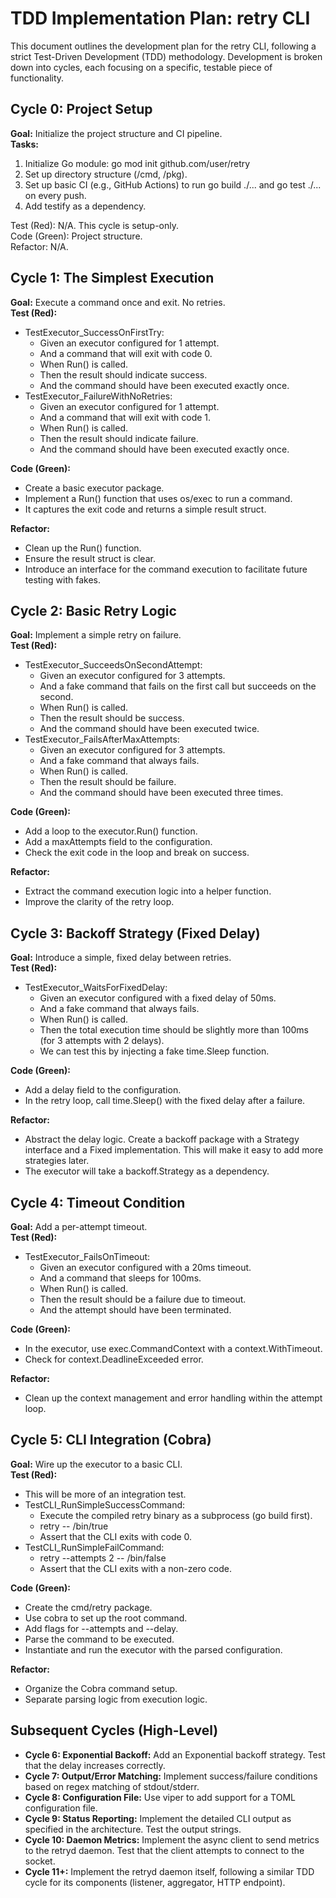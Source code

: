 # **TDD Implementation Plan: retry CLI**

This document outlines the development plan for the retry CLI, following a strict Test-Driven Development (TDD) methodology. Development is broken down into cycles, each focusing on a specific, testable piece of functionality.

## **Cycle 0: Project Setup**

**Goal:** Initialize the project structure and CI pipeline.  
**Tasks:**

1. Initialize Go module: go mod init github.com/user/retry  
2. Set up directory structure (/cmd, /pkg).  
3. Set up basic CI (e.g., GitHub Actions) to run go build ./... and go test ./... on every push.  
4. Add testify as a dependency.

Test (Red): N/A. This cycle is setup-only.  
Code (Green): Project structure.  
Refactor: N/A.

## **Cycle 1: The Simplest Execution**

**Goal:** Execute a command once and exit. No retries.  
**Test (Red):**

* TestExecutor\_SuccessOnFirstTry:  
  * Given an executor configured for 1 attempt.  
  * And a command that will exit with code 0\.  
  * When Run() is called.  
  * Then the result should indicate success.  
  * And the command should have been executed exactly once.  
* TestExecutor\_FailureWithNoRetries:  
  * Given an executor configured for 1 attempt.  
  * And a command that will exit with code 1\.  
  * When Run() is called.  
  * Then the result should indicate failure.  
  * And the command should have been executed exactly once.

**Code (Green):**

* Create a basic executor package.  
* Implement a Run() function that uses os/exec to run a command.  
* It captures the exit code and returns a simple result struct.

**Refactor:**

* Clean up the Run() function.  
* Ensure the result struct is clear.  
* Introduce an interface for the command execution to facilitate future testing with fakes.

## **Cycle 2: Basic Retry Logic**

**Goal:** Implement a simple retry on failure.  
**Test (Red):**

* TestExecutor\_SucceedsOnSecondAttempt:  
  * Given an executor configured for 3 attempts.  
  * And a fake command that fails on the first call but succeeds on the second.  
  * When Run() is called.  
  * Then the result should be success.  
  * And the command should have been executed twice.  
* TestExecutor\_FailsAfterMaxAttempts:  
  * Given an executor configured for 3 attempts.  
  * And a fake command that always fails.  
  * When Run() is called.  
  * Then the result should be failure.  
  * And the command should have been executed three times.

**Code (Green):**

* Add a loop to the executor.Run() function.  
* Add a maxAttempts field to the configuration.  
* Check the exit code in the loop and break on success.

**Refactor:**

* Extract the command execution logic into a helper function.  
* Improve the clarity of the retry loop.

## **Cycle 3: Backoff Strategy (Fixed Delay)**

**Goal:** Introduce a simple, fixed delay between retries.  
**Test (Red):**

* TestExecutor\_WaitsForFixedDelay:  
  * Given an executor configured with a fixed delay of 50ms.  
  * And a fake command that always fails.  
  * When Run() is called.  
  * Then the total execution time should be slightly more than 100ms (for 3 attempts with 2 delays).  
  * We can test this by injecting a fake time.Sleep function.

**Code (Green):**

* Add a delay field to the configuration.  
* In the retry loop, call time.Sleep() with the fixed delay after a failure.

**Refactor:**

* Abstract the delay logic. Create a backoff package with a Strategy interface and a Fixed implementation. This will make it easy to add more strategies later.  
* The executor will take a backoff.Strategy as a dependency.

## **Cycle 4: Timeout Condition**

**Goal:** Add a per-attempt timeout.  
**Test (Red):**

* TestExecutor\_FailsOnTimeout:  
  * Given an executor configured with a 20ms timeout.  
  * And a command that sleeps for 100ms.  
  * When Run() is called.  
  * Then the result should be a failure due to timeout.  
  * And the attempt should have been terminated.

**Code (Green):**

* In the executor, use exec.CommandContext with a context.WithTimeout.  
* Check for context.DeadlineExceeded error.

**Refactor:**

* Clean up the context management and error handling within the attempt loop.

## **Cycle 5: CLI Integration (Cobra)**

**Goal:** Wire up the executor to a basic CLI.  
**Test (Red):**

* This will be more of an integration test.  
* TestCLI\_RunSimpleSuccessCommand:  
  * Execute the compiled retry binary as a subprocess (go build first).  
  * retry \-- /bin/true  
  * Assert that the CLI exits with code 0\.  
* TestCLI\_RunSimpleFailCommand:  
  * retry \--attempts 2 \-- /bin/false  
  * Assert that the CLI exits with a non-zero code.

**Code (Green):**

* Create the cmd/retry package.  
* Use cobra to set up the root command.  
* Add flags for \--attempts and \--delay.  
* Parse the command to be executed.  
* Instantiate and run the executor with the parsed configuration.

**Refactor:**

* Organize the Cobra command setup.  
* Separate parsing logic from execution logic.

## **Subsequent Cycles (High-Level)**

* **Cycle 6: Exponential Backoff:** Add an Exponential backoff strategy. Test that the delay increases correctly.  
* **Cycle 7: Output/Error Matching:** Implement success/failure conditions based on regex matching of stdout/stderr.  
* **Cycle 8: Configuration File:** Use viper to add support for a TOML configuration file.  
* **Cycle 9: Status Reporting:** Implement the detailed CLI output as specified in the architecture. Test the output strings.  
* **Cycle 10: Daemon Metrics:** Implement the async client to send metrics to the retryd daemon. Test that the client attempts to connect to the socket.  
* **Cycle 11+:** Implement the retryd daemon itself, following a similar TDD cycle for its components (listener, aggregator, HTTP endpoint).